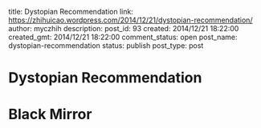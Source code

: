 title: Dystopian Recommendation
link: https://zhihuicao.wordpress.com/2014/12/21/dystopian-recommendation/
author: myczhih
description: 
post_id: 93
created: 2014/12/21 18:22:00
created_gmt: 2014/12/21 18:22:00
comment_status: open
post_name: dystopian-recommendation
status: publish
post_type: post

# Dystopian Recommendation

# Black Mirror